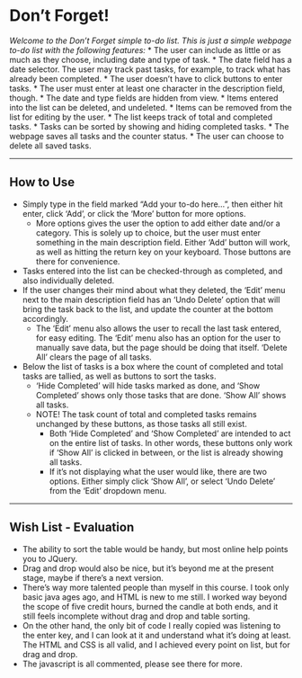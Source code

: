 # Don’t Forget!
*Welcome to the Don’t Forget simple to-do list. This is just a simple webpage to-do list with the following features:*
	* The user can include as little or as much as they choose, including date and type of task.
	* The date field has a date selector. The user may track past tasks, for example, to track what has already been completed.
	* The user doesn’t have to click buttons to enter tasks.
	* The user must enter at least one character in the description field, though.
	* The date and type fields are hidden from view.
	* Items entered into the list can be deleted, and undeleted.
	* Items can be removed from the list for editing by the user.
	* The list keeps track of total and completed tasks.
	* Tasks can be sorted by showing and hiding completed tasks.
	* The webpage saves all tasks and the counter status.
	* The user can choose to delete all saved tasks.
- - - -
## How to Use
* Simply type in the field marked “Add your to-do here…”, then either hit enter, click ‘Add’, or click the ‘More’ button for more options.
	* More options gives the user the option to add either date and/or a category.  This is solely up to choice, but the user must enter something in the main description field.  Either ‘Add’ button will work, as well as hitting the return key on your keyboard. Those buttons are there for convenience. 
* Tasks entered into the list can be checked-through as completed, and also individually deleted.
* If the user changes their mind about what they deleted, the ‘Edit’ menu next to the main description field has an ‘Undo Delete’ option that will bring the task back to the list, and update the counter at the bottom accordingly.
	* The ‘Edit’ menu also allows the user to recall the last task entered, for easy editing. The ‘Edit’ menu also has an option for the user to manually save data, but the page should be doing that itself. ‘Delete All’ clears the page of all tasks.
* Below the list of tasks is a box where the count of completed and total tasks are tallied, as well as buttons to sort the tasks.
	* ‘Hide Completed’ will hide tasks marked as done, and ‘Show Completed’ shows only those tasks that are done. ‘Show All’ shows all tasks.
	* NOTE! The task count of total and completed tasks remains unchanged by these buttons, as those tasks all still exist.
		* Both ‘Hide Completed’ and ‘Show Completed’ are intended to act on the entire list of tasks. In other words, these buttons only work if ‘Show All’ is clicked in between, or the list is already showing all tasks. 
		* If it’s not displaying what the user would like, there are two options. Either simply click ‘Show All’, or select ‘Undo Delete’ from the ‘Edit’ dropdown menu.
- - - -
## Wish List - Evaluation
* The ability to sort the table would be handy, but most online help points you to JQuery.
* Drag and drop would also be nice, but it’s beyond me at the present stage, maybe if there’s a next version.
* There’s way more talented people than myself in this course. I took only basic java ages ago, and HTML is new to me still. I worked way beyond the scope of five credit hours, burned the candle at both ends, and it still feels incomplete without drag and drop and table sorting. 
* On the other hand, the only bit of code I really copied was listening to the enter key, and I can look at it and understand what it’s doing at least. The HTML and CSS is all valid, and I achieved every point on list, but for drag and drop.
* The javascript is all commented, please see there for more.

 